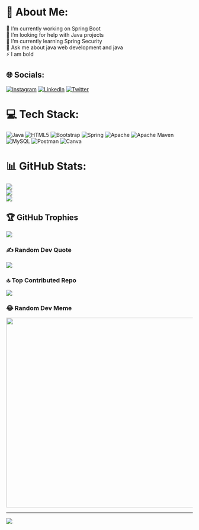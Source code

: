# 💫 About Me:
🔭 I’m currently working on Spring Boot<br>🤝 I’m looking for help with Java projects<br>🌱 I’m currently learning Spring Security <br>💬 Ask me about java web development and java <br>⚡ I am bold


## 🌐 Socials:
[![Instagram](https://img.shields.io/badge/Instagram-%23E4405F.svg?logo=Instagram&logoColor=white)](https://instagram.com/shabbir_2051) [![LinkedIn](https://img.shields.io/badge/LinkedIn-%230077B5.svg?logo=linkedin&logoColor=white)](https://linkedin.com/in/https://www.linkedin.com/in/shabbir-khan-816b69231) [![Twitter](https://img.shields.io/badge/Twitter-%231DA1F2.svg?logo=Twitter&logoColor=white)](https://twitter.com/https://twitter.com/Shabbir90872168?t=X2vyaETxDHZ-ywX7XIMz8Q&s=09) 

# 💻 Tech Stack:
![Java](https://img.shields.io/badge/java-%23ED8B00.svg?style=for-the-badge&logo=java&logoColor=white) ![HTML5](https://img.shields.io/badge/html5-%23E34F26.svg?style=for-the-badge&logo=html5&logoColor=white) ![Bootstrap](https://img.shields.io/badge/bootstrap-%23563D7C.svg?style=for-the-badge&logo=bootstrap&logoColor=white) ![Spring](https://img.shields.io/badge/spring-%236DB33F.svg?style=for-the-badge&logo=spring&logoColor=white) ![Apache](https://img.shields.io/badge/apache-%23D42029.svg?style=for-the-badge&logo=apache&logoColor=white) ![Apache Maven](https://img.shields.io/badge/Apache%20Maven-C71A36?style=for-the-badge&logo=Apache%20Maven&logoColor=white) ![MySQL](https://img.shields.io/badge/mysql-%2300f.svg?style=for-the-badge&logo=mysql&logoColor=white) ![Postman](https://img.shields.io/badge/Postman-FF6C37?style=for-the-badge&logo=postman&logoColor=white) ![Canva](https://img.shields.io/badge/Canva-%2300C4CC.svg?style=for-the-badge&logo=Canva&logoColor=white)
# 📊 GitHub Stats:
![](https://github-readme-stats.vercel.app/api?username=Shabbir0ali&theme=blue-green&hide_border=false&include_all_commits=true&count_private=true)<br/>
![](https://github-readme-streak-stats.herokuapp.com/?user=Shabbir0ali&theme=blue-green&hide_border=false)<br/>
![](https://github-readme-stats.vercel.app/api/top-langs/?username=Shabbir0ali&theme=blue-green&hide_border=false&include_all_commits=true&count_private=true&layout=compact)

## 🏆 GitHub Trophies
![](https://github-profile-trophy.vercel.app/?username=Shabbir0ali&theme=dark_dimmed&no-frame=false&no-bg=false&margin-w=4)

### ✍️ Random Dev Quote
![](https://quotes-github-readme.vercel.app/api?type=horizontal&theme=radical)

### 🔝 Top Contributed Repo
![](https://github-contributor-stats.vercel.app/api?username=Shabbir0ali&limit=5&theme=dark&combine_all_yearly_contributions=true)

### 😂 Random Dev Meme
<img src="https://rm.up.railway.app/" width="512px"/>

---
[![](https://visitcount.itsvg.in/api?id=Shabbir0ali&icon=0&color=0)](https://visitcount.itsvg.in)

<!-- Proudly created with GPRM ( https://gprm.itsvg.in ) -->
